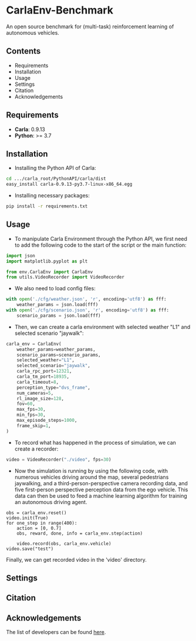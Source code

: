 # CarlaEnv-Benchmark

An open source benchmark for (multi-task) reinforcement learning of autonomous vehicles.


## Contents

- Requirements
- Installation
- Usage
- Settings
- Citation
- Acknowledgements

## Requirements

- **Carla**: 0.9.13
- **Python**: >= 3.7

## Installation

- Installing the Python API of Carla:
```bash
cd .../carla_root/PythonAPI/carla/dist
easy_install carla-0.9.13-py3.7-linux-x86_64.egg
```

- Installing necessary packages:
```bash
pip install -r requirements.txt
```

## Usage

- To manipulate Carla Environment through the Python API, we first need to add the following code to the start of the script or the main function:
```python
import json
import matplotlib.pyplot as plt

from env.CarlaEnv import CarlaEnv
from utils.VideoRecorder import VideoRecorder
```

- We also need to load config files:
```python
with open('./cfg/weather.json', 'r', encoding='utf8') as fff:
    weather_params = json.load(fff)
with open('./cfg/scenario.json', 'r', encoding='utf8') as fff:
    scenario_params = json.load(fff)
```

- Then, we can create a carla environment with selected weather "L1" and selected scenario "jaywalk":
```python
carla_env = CarlaEnv(
    weather_params=weather_params,
    scenario_params=scenario_params,
    selected_weather="L1",
    selected_scenario="jaywalk",
    carla_rpc_port=12321,
    carla_tm_port=18935,
    carla_timeout=8,
    perception_type="dvs_frame",
    num_cameras=5,
    rl_image_size=128,
    fov=60,
    max_fps=30,
    min_fps=30,
    max_episode_steps=1000,
    frame_skip=1,
)
```

- To record what has happened in the process of simulation, we can create a recorder:
```python
video = VideoRecorder("./video", fps=30)
```

- Now the simulation is running by using the following code, with numerous vehicles driving around the map, several pedestrians jaywalking, and a third-person-perspective camera recording data, and five first-person perspective perception data from the ego vehicle. This data can then be used to feed a machine learning algorithm for training an autonomous driving agent.
```
obs = carla_env.reset()
video.init(True)
for one_step in range(400):
    action = [0, 0.7]
    obs, reward, done, info = carla_env.step(action)

    video.record(obs, carla_env.vehicle)
video.save("test")
```

Finally, we can get recorded video in the 'video' directory.

## Settings


## Citation


## Acknowledgements

The list of developers can be found [here](https://github.com/kyoran/CarlaEnv-Benchmark/graphs/contributors).
